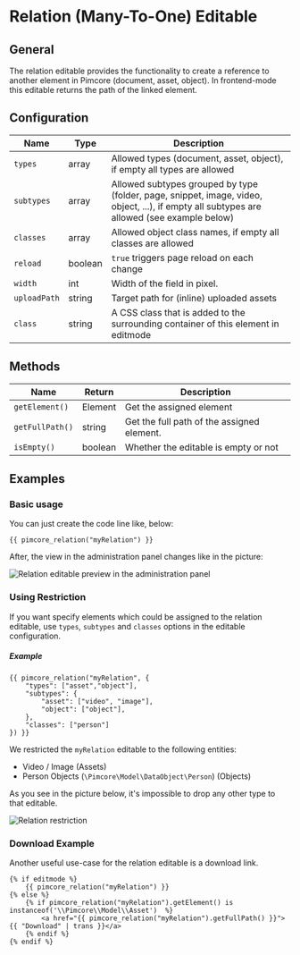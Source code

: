 # Relation (Many-To-One) Editable

## General

The relation editable provides the functionality to create a reference to another element in Pimcore (document, asset, object).
In frontend-mode this editable returns the path of the linked element.

## Configuration

| Name         | Type    | Description                                                                                                                                |
|--------------|---------|--------------------------------------------------------------------------------------------------------------------------------------------|
| `types`      | array   | Allowed types (document, asset, object), if empty all types are allowed                                                                    |
| `subtypes`   | array   | Allowed subtypes grouped by type (folder, page, snippet, image, video, object, ...), if empty all subtypes are allowed (see example below) |
| `classes`    | array   | Allowed object class names, if empty all classes are allowed                                                                               |
| `reload`     | boolean | `true` triggers page reload on each change                                                                                                 |
| `width`      | int     | Width of the field in pixel.                                                                                                               |
| `uploadPath` | string  | Target path for (inline) uploaded assets                                                                                                   |
| `class`      | string  | A CSS class that is added to the surrounding container of this element in editmode                                                         |

## Methods

| Name            | Return   | Description                                |
|-----------------|----------|--------------------------------------------|
| `getElement()`  | Element  | Get the assigned element                   |
| `getFullPath()` | string   | Get the full path of the assigned element. |
| `isEmpty()`     | boolean  | Whether the editable is empty or not       |

## Examples

### Basic usage

You can just create the code line like, below:

```twig
{{ pimcore_relation("myRelation") }}
```

After, the view in the administration panel changes like in the picture:

![Relation editable preview in the administration panel](../../img/href_backend_preview.png)

### Using Restriction

If you want specify elements which could be assigned to the relation editable, use `types`, `subtypes` and `classes`
options in the editable configuration.

##### Example

```twig
{{ pimcore_relation("myRelation", {
    "types": ["asset","object"],
    "subtypes": {
        "asset": ["video", "image"],
        "object": ["object"],
    },
    "classes": ["person"]
}) }}
```


We restricted the `myRelation` editable to the following entities: 
* Video / Image (Assets) 
* Person Objects (`\Pimcore\Model\DataObject\Person`) (Objects) 
 
As you see in the picture below, it's impossible to drop any other type to that editable.

![Relation restriction](../../img/href_restriction_in_backend.png)

### Download Example

Another useful use-case for the relation editable is a download link. 

```twig
{% if editmode %}
    {{ pimcore_relation("myRelation") }}
{% else %}
    {% if pimcore_relation("myRelation").getElement() is instanceof('\\Pimcore\\Model\\Asset')  %}
        <a href="{{ pimcore_relation("myRelation").getFullPath() }}">{{ "Download" | trans }}</a>
    {% endif %}
{% endif %}
```
